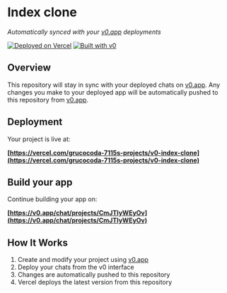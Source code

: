 # Index clone

*Automatically synced with your [v0.app](https://v0.app) deployments*

[![Deployed on Vercel](https://img.shields.io/badge/Deployed%20on-Vercel-black?style=for-the-badge&logo=vercel)](https://vercel.com/grucocoda-7115s-projects/v0-index-clone)
[![Built with v0](https://img.shields.io/badge/Built%20with-v0.app-black?style=for-the-badge)](https://v0.app/chat/projects/CmJTIyWEyOv)

## Overview

This repository will stay in sync with your deployed chats on [v0.app](https://v0.app).
Any changes you make to your deployed app will be automatically pushed to this repository from [v0.app](https://v0.app).

## Deployment

Your project is live at:

**[https://vercel.com/grucocoda-7115s-projects/v0-index-clone](https://vercel.com/grucocoda-7115s-projects/v0-index-clone)**

## Build your app

Continue building your app on:

**[https://v0.app/chat/projects/CmJTIyWEyOv](https://v0.app/chat/projects/CmJTIyWEyOv)**

## How It Works

1. Create and modify your project using [v0.app](https://v0.app)
2. Deploy your chats from the v0 interface
3. Changes are automatically pushed to this repository
4. Vercel deploys the latest version from this repository